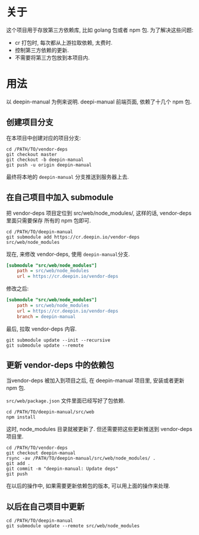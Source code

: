 # 关于
这个项目用于存放第三方依赖库, 比如 golang 包或者 npm 包. 为了解决这些问题:
* cr 打包时, 每次都从上游拉取依赖, 太费时.
* 控制第三方依赖的更新.
* 不需要将第三方包放到本项目内.

# 用法
以 deepin-manual 为例来说明.
deepi-manual 前端页面, 依赖了十几个 npm 包.

## 创建项目分支
在本项目中创建对应的项目分支:
```shell
cd /PATH/TO/vendor-deps
git checkout master
git checkout -b deepin-manual
git push -u origin deepin-manual
```
最终将本地的 `deepin-manual` 分支推送到服务器上去.

## 在自己项目中加入 submodule
把 vendor-deps 项目定位到 src/web/node_modules/, 这样的话, vendor-deps 里面只需要保存
所有的 npm 包即可.
```shell
cd /PATH/TO/deepin-manual
git submodule add https://cr.deepin.io/vendor-deps src/web/node_modules
```

现在, 来修改 vendor-deps, 使用 `deepin-manual`分支.
```ini
[submodule "src/web/node_modules"]
	path = src/web/node_modules
	url = https://cr.deepin.io/vendor-deps
```
修改之后:
```ini
[submodule "src/web/node_modules"]
	path = src/web/node_modules
	url = https://cr.deepin.io/vendor-deps
	branch = deepin-manual

```

最后, 拉取 vendor-deps 内容.
```shell
git submodule update --init --recursive
git submodule update --remote
```

## 更新 vendor-deps 中的依赖包
当vendor-deps 被加入到项目之后, 在 deepin-manual 项目里, 安装或者更新 npm 包.

`src/web/package.json` 文件里面已经写好了包依赖.

```shell
cd /PATH/TO/deepin-manual/src/web
npm install
```

这时, node_modules 目录就被更新了. 但还需要把这些更新推送到 vendor-deps 项目里.
```shell
cd /PATH/TO/vendor-deps
git checkout deepin-manual
rsync -av /PATH/TO/deepin-manual/src/web/node_modules/ .
git add .
git commit -m "deepin-manual: Update deps"
git push
```
在以后的操作中, 如果需要更新依赖包的版本, 可以用上面的操作来处理.

## 以后在自己项目中更新
```shell
cd /PATH/TO/deepin-manual
git submodule update --remote src/web/node_modules
```